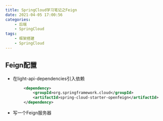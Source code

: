 ```yaml
---
title: SpringCloud学习笔记之Feign
date: 2021-04-05 17:00:56
categories:
    - 后端
    - SpringCloud
tags:
    - 框架搭建
    - SpringCloud
---
```

## Feign配置
- 在light-api-dependencies引入依赖
```xml
		<dependency>
            <groupId>org.springframework.cloud</groupId>
            <artifactId>spring-cloud-starter-openfeign</artifactId>
        </dependency>
```
- 写一个Feign服务器
```java
```
